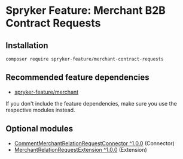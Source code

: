 # Spryker Feature: Merchant B2B Contract Requests



## Installation

```
composer require spryker-feature/merchant-contract-requests
```

## Recommended feature dependencies
- [spryker-feature/merchant](https://github.com/spryker-feature/merchant)

If you don't include the feature dependencies, make sure you use the respective modules instead.

## Optional modules
- [CommentMerchantRelationRequestConnector ^1.0.0](https://github.com/spryker/comment-merchant-relation-request-connector) (Connector)
- [MerchantRelationRequestExtension ^1.0.0](https://github.com/spryker/merchant-relation-request-extension) (Extension)
